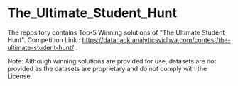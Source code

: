 # The_Ultimate_Student_Hunt
The repository contains Top-5 Winning solutions of "The Ultimate Student Hunt". Competition Link : https://datahack.analyticsvidhya.com/contest/the-ultimate-student-hunt/ . 


Note: Although winning solutions are provided for use, datasets are not provided as the datasets are proprietary and do not comply with the License.


